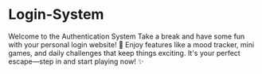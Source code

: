 # Login-System
Welcome to the Authentication System
Take a break and have some fun with your personal login website! 🎉 Enjoy features like a mood tracker, mini games, and daily challenges that keep things exciting. It's your perfect escape—step in and start playing now! ✨
